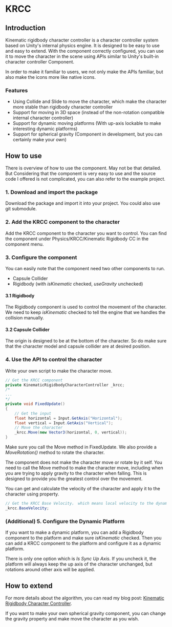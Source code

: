 # KRCC

## Introduction
Kinematic rigidbody character controller is a character controller system based on Unity's internal physics engine. It is designed to be easy to use and easy to extend. With the component correctly configured, 
you can use it to move the character in the scene using APIs similar to Unity's built-in character controller Component.

In order to make it familiar to users, we not only make the APIs familiar, but also make the icons more like native icons.

### Features
- Using Collide and Slide to move the character, which make the character more stable than rigidbody character controller
- Support for moving in 3D space (instead of the non-rotation compatible internal character controller)
- Support for dynamic moving platforms (With up-axis lockable to make interesting dynamic platforms)
- Support for spherical gravity (Component in development, but you can certainly make your own)

## How to use
There is overview of how to use the component. May not be that detailed.
But Considering that the component is very easy to use and the source code I offered is not complicated, you can also refer to the example project.
### 1. Download and import the package
Download the package and import it into your project.
You could also use git submodule.

### 2. Add the KRCC component to the character
Add the KRCC component to the character you want to control.
You can find the component under Physics/KRCC/Kinematic Rigidbody CC in the component menu.

### 3. Configure the component
You can easily note that the component need two other components to run.
- Capsule Collider
- Rigidbody (with _isKinematic_ checked, _useGravity_ unchecked)

#### 3.1 Rigidbody
The Rigidbody component is used to control the movement of the character.
We need to keep _isKinematic_ checked to tell the engine that we handles the collision manually.

#### 3.2 Capsule Collider
The origin is designed to be at the bottom of the character. So do make sure
that the character model and capsule collider are at desired position.

### 4. Use the API to control the character
Write your own script to make the character move.
```c#
// Get the KRCC component
private KinematicRigidbodyCharacterController _krcc;
/*
...
*/
private void FixedUpdate()
{
    // Get the input
    float horizontal = Input.GetAxis("Horizontal");
    float vertical = Input.GetAxis("Vertical");
    // Move the character
    _krcc.Move(new Vector3(horizontal, 0, vertical));
}
```
Make sure you call the Move method in FixedUpdate. We also provide a _MoveRotation()_ method to rotate the character.

The component does not make the character move or rotate by it self.
You need to call the Move method to make the character move, including when you are trying to apply gravity to the character when falling.
This is designed to provide you the greatest control over the movement.

You can get and calculate the velocity of the character and apply it to the character using property.
```c#
// Get the KRCC Base Velocity， which means local velocity to the dynamic platform
_krcc.BaseVelocity;
```

### (Additional) 5. Configure the Dynamic Platform
If you want to make a dynamic platform, you can add a Rigidbody component to the platform and make sure _isKinematic_ checked.
Then you can add a KRCC component to the platform and configure it as a dynamic platform.

There is only one option which is _Is Sync Up Axis_. If you uncheck it, the platform will always keep the up axis of the character unchanged, 
but rotations around other axis will be applied.

## How to extend
For more details about the algorithm, you can read my blog post: [Kinematic Rigidbody Character Controller](https://zhuanlan.zhihu.com/p/610948152).

If you want to make your own spherical gravity component, you can change the gravity property and make move the character as you wish.
